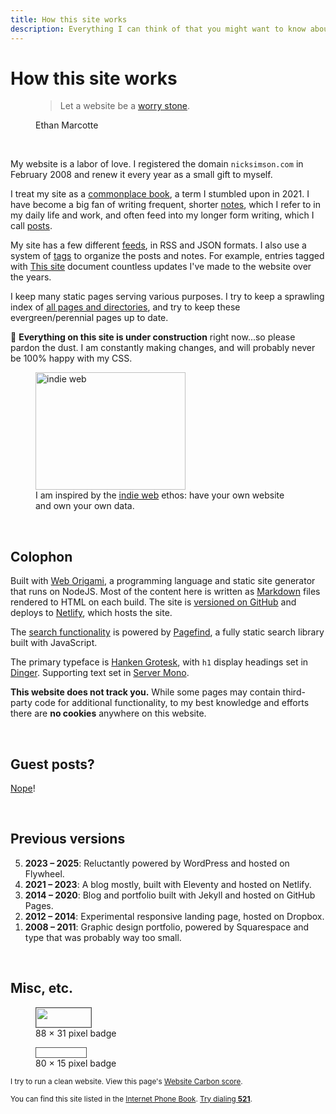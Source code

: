 ```yaml
---
title: How this site works
description: Everything I can think of that you might want to know about this website under the hood.
---
```


# How this site works

<figure>
 <blockquote>
  <p>Let a website be a <a href="https://ethanmarcotte.com/wrote/let-a-website-be-a-worry-stone/">worry stone</a>.</p>
 </blockquote>
 <figcaption>Ethan Marcotte</figcaption>
</figure>

&nbsp;

My website is a labor of love. I registered the domain <code>nicksimson.com</code> in February 2008 and renew it every year as a small gift to myself.

I treat my site as a [commonplace book](https://en.wikipedia.org/wiki/Commonplace_book), a term I stumbled upon in 2021. I have become a big fan of writing frequent, shorter [notes](/notes/index.html), which I refer to in my daily life and work, and often feed into my longer form writing, which I call [posts](/posts/index.html).

My site has a few different [feeds](/feeds.html), in RSS and JSON formats. I also use a system of [tags](/tags/index.html) to organize the posts and notes. For example, entries tagged with <a class="tagged-item" href="/tags/this-site.html">This site</a> document countless updates I've made to the website over the years.

I keep many static pages serving various purposes. I try to keep a sprawling index of [all pages and directories](/all.html), and try to keep these evergreen/perennial pages up to date.

🚧 **Everything on this site is under construction** right now...so please pardon the dust. I am constantly making changes, and will probably never be 100% happy with my CSS.

<figure>
<img src="/img/meta/indieweb.svg" width="240" height="188" alt="indie web" loading="lazy">
<figcaption>I am inspired by the <a href="https://indieweb.org">indie web</a> ethos: have your own website and own your own data.</figcaption>
</figure>

&nbsp;

## Colophon

Built with [Web Origami](https://weborigami.org/), a programming language and static site generator that runs on NodeJS. Most of the content here is written as [Markdown](https://en.wikipedia.org/wiki/Markdown) files rendered to HTML on each build. The site is [versioned on GitHub](https://github.com/nsmsn/dotcom) and deploys to [Netlify](https://netlify.com), which hosts the&nbsp;site.

The [search functionality](/search.html) is powered by [Pagefind](https://pagefind.app/), a fully static search library built with JavaScript. 

The primary typeface is [Hanken Grotesk](https://hanken.co/products/hanken-grotesk), with <code>h1</code> display headings set in [Dinger](https://www.dingbat.xyz/l/dinger). Supporting text set in [Server Mono](https://blazetype.eu/case-studies/server-mono).

**This website does not track you.** While some pages may contain third-party code for additional functionality, to my best knowledge and efforts there are **no cookies** anywhere on this website.

&nbsp;

## Guest posts?

[Nope](/guest-posts.html)!

&nbsp;

## Previous versions
<ol reversed class="list-unstyled">
<li><b>2023 – 2025</b>: Reluctantly powered by WordPress and hosted on Flywheel.</li>
<li><b>2021 – 2023</b>: A blog mostly, built with Eleventy and hosted on Netlify.</li>
<li><b>2014 – 2020</b>: Blog and portfolio built with Jekyll and hosted on GitHub Pages.</li>
<li><b>2012 – 2014</b>: Experimental responsive landing page, hosted on Dropbox.</li>
<li><b>2008 – 2011</b>: Graphic design portfolio, powered by Squarespace and type that was probably way too small.</li>
</ol>

&nbsp;

## Misc, etc.

<figure>
<img src="/img/meta/website-badge-88x31.svg" class="img-pixel" style="border: 1px solid #525252" width="88" height="31" alt="" loading="lazy">
<figcaption>88 × 31 pixel badge</figcaption>
</figure>

<figure>
<img src="/img/meta/website-badge-80x15.svg" class="img-pixel" style="border: 1px solid #525252" width="80" height="15" alt="" loading="lazy">
<figcaption>80 × 15 pixel badge</figcaption>
</figure>

<small>I try to run a clean website. View this page's [Website Carbon score](https://www.websitecarbon.com/website/nicksimson-com-this-site/).</small>

<small>You can find this site listed in the [Internet Phone Book](https://internetphonebook.net/). [Try dialing **521**](https://internetphonebook.net/dial/).</small>

&nbsp;

